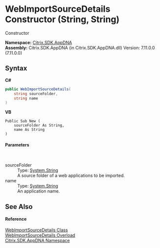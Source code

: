 # WebImportSourceDetails Constructor (String, String)
 

Constructor

**Namespace:**&nbsp;[Citrix.SDK.AppDNA](index.md)<br />**Assembly:**&nbsp;Citrix.SDK.AppDNA (in Citrix.SDK.AppDNA.dll) Version: 7.11.0.0 (7.11.0.0)

## Syntax

**C#**
```csharp
public WebImportSourceDetails(
	string sourceFolder,
	string name
)
```

**VB**
```vbnet
Public Sub New ( 
	sourceFolder As String,
	name As String
)
```


#### Parameters
&nbsp;<dl><dt>sourceFolder</dt><dd>Type: <a href="http://msdn2.microsoft.com/en-us/library/s1wwdcbf" target="_blank">System.String</a><br />A source folder of a web applications to be imported.</dd><dt>name</dt><dd>Type: <a href="http://msdn2.microsoft.com/en-us/library/s1wwdcbf" target="_blank">System.String</a><br />An application name.</dd></dl>

## See Also


#### Reference
<a href="0139f17c-4766-6d80-dd6d-57e9b2b924ed">WebImportSourceDetails Class</a><br /><a href="aca4ad54-367f-1906-00f8-b11643904c82">WebImportSourceDetails Overload</a><br /><a href="fe2d265b-410b-8b11-1eb4-a790e0b062bf">Citrix.SDK.AppDNA Namespace</a><br />
